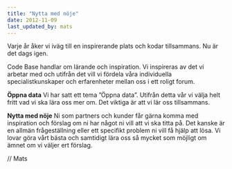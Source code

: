 ```yaml
---
title: "Nytta med nöje"
date: 2012-11-09
last_updated_by: mats
---
```

Varje år åker vi iväg till en inspirerande plats och kodar tillsammans. Nu är det dags igen. 

Code Base handlar om lärande och inspiration. Vi inspireras av det vi arbetar med och utifrån det vill vi fördela våra individuella specialistkunskaper och erfarenheter mellan oss i ett roligt forum. 

**Öppna data**
Vi har satt ett tema ”Öppna data”. Utifrån detta vår vi välja helt fritt vad vi ska lära oss mer om. Det viktiga är att vi lär oss tillsammans.

**Nytta med nöje**
Ni som partners och kunder får gärna komma med inspiration och förslag om ni har något ni vill att vi ska titta på. Det kanske är en allmän frågeställning eller ett specifikt problem ni vill få hjälp att lösa. Vi lovar göra vårt bästa och samtidigt lära oss så mycket som möjligt om ämnet om vi väljer ert förslag.

// Mats

